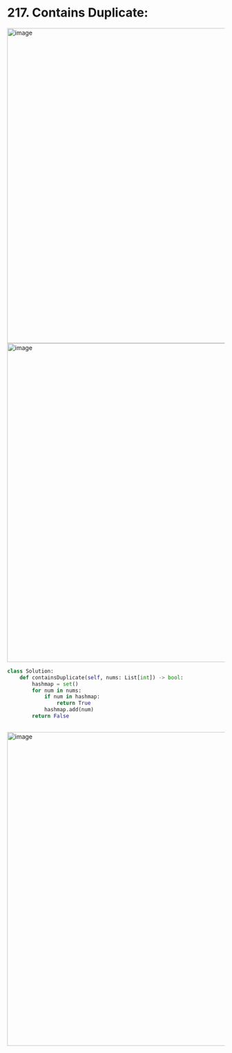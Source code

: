 # 217. Contains Duplicate:

<img width="730" alt="image" src="https://user-images.githubusercontent.com/35987583/165907723-6e6bea97-cd26-4fbd-918e-ba54a389306c.png">

<img width="739" alt="image" src="https://user-images.githubusercontent.com/35987583/165907964-fcc816ee-3370-4508-ad6a-6538180cc3db.png">


```python
class Solution:
    def containsDuplicate(self, nums: List[int]) -> bool:
        hashmap = set()
        for num in nums:
            if num in hashmap:
                return True
            hashmap.add(num)
        return False
                
```

<img width="727" alt="image" src="https://user-images.githubusercontent.com/35987583/165907830-f1329590-cad6-4a38-a5d2-081ecf26ff60.png">
